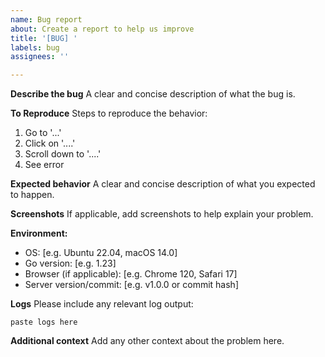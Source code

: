 ```yaml
---
name: Bug report
about: Create a report to help us improve
title: '[BUG] '
labels: bug
assignees: ''

---
```


**Describe the bug**
A clear and concise description of what the bug is.

**To Reproduce**
Steps to reproduce the behavior:
1. Go to '...'
2. Click on '....'
3. Scroll down to '....'
4. See error

**Expected behavior**
A clear and concise description of what you expected to happen.

**Screenshots**
If applicable, add screenshots to help explain your problem.

**Environment:**
 - OS: [e.g. Ubuntu 22.04, macOS 14.0]
 - Go version: [e.g. 1.23]
 - Browser (if applicable): [e.g. Chrome 120, Safari 17]
 - Server version/commit: [e.g. v1.0.0 or commit hash]

**Logs**
Please include any relevant log output:
```
paste logs here
```

**Additional context**
Add any other context about the problem here.